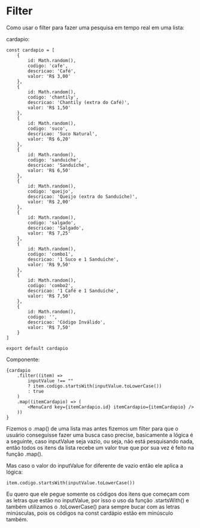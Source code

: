 # Filter

Como usar o filter para fazer uma pesquisa em tempo real em uma lista:

cardapio:

    const cardapio = [
        {
            id: Math.random(),
            codigo: 'cafe',
            descricao: 'Café',
            valor: 'R$ 3,00'
        },
        {
            id: Math.random(),
            codigo: 'chantily',
            descricao: 'Chantily (extra do Café)',
            valor: 'R$ 1,50'
        },
        {
            id: Math.random(),
            codigo: 'suco',
            descricao: 'Suco Natural',
            valor: 'R$ 6,20'
        },
        {
            id: Math.random(),
            codigo: 'sanduiche',
            descricao: 'Sanduíche',
            valor: 'R$ 6,50'
        },
        {
            id: Math.random(),
            codigo: 'queijo',
            descricao: 'Queijo (extra do Sanduíche)',
            valor: 'R$ 2,00'
        },
        {
            id: Math.random(),
            codigo: 'salgado',
            descricao: 'Salgado',
            valor: 'R$ 7,25'
        },
        {
            id: Math.random(),
            codigo: 'combo1',
            descricao: '1 Suco e 1 Sanduíche',
            valor: 'R$ 9,50'
        },
        {
            id: Math.random(),
            codigo: 'combo2',
            descricao: '1 Café e 1 Sanduíche',
            valor: 'R$ 7,50'
        },
        {
            id: Math.random(),
            codigo: '',
            descricao: 'Código Inválido',
            valor: 'R$ 7,50'
        }
    ]

    export default cardapio

Componente:

    {cardapio
        .filter((item) =>
            inputValue !== ""
            ? item.codigo.startsWith(inputValue.toLowerCase())
            : true
        )
        .map((itemCardapio) => (
            <MenuCard key={itemCardapio.id} itemCardapio={itemCardapio} />
        ))
    }

Fizemos o .map() de uma lista mas antes fizemos um filter para que o usuário conseguisse fazer uma busca caso precise, basicamente a lógica é a seguinte, caso inputValue seja vazio, ou seja, não está pesquisando nada, então todos os itens da lista recebe um valor true que por sua vez é feito na função .map().

Mas caso o valor do inputValue for diferente de vazio então ele aplica a lógica:

    item.codigo.startsWith(inputValue.toLowerCase())

Eu quero que ele pegue somente os códigos dos itens que começam com as letras que estão no inputValue, por isso o uso da função .startsWith() e também utilizamos o .toLowerCase() para sempre bucar com as letras minúsculas, pois os códigos na const cardápio estão em minúsculo também.
